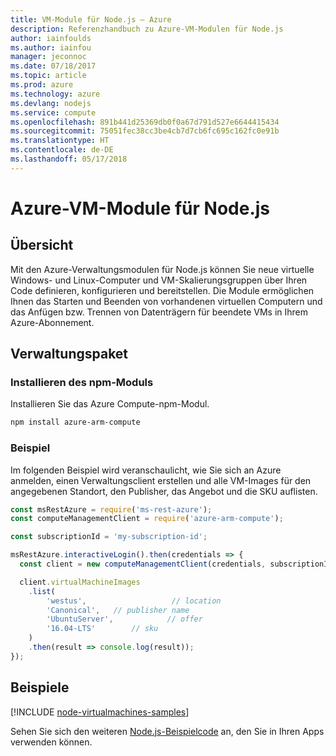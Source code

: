 ```yaml
---
title: VM-Module für Node.js – Azure
description: Referenzhandbuch zu Azure-VM-Modulen für Node.js
author: iainfoulds
ms.author: iainfou
manager: jeconnoc
ms.date: 07/18/2017
ms.topic: article
ms.prod: azure
ms.technology: azure
ms.devlang: nodejs
ms.service: compute
ms.openlocfilehash: 891b441d25369db0f0a67d791d527e6644415434
ms.sourcegitcommit: 75051fec38cc3be4cb7d7cb6fc695c162fc0e91b
ms.translationtype: HT
ms.contentlocale: de-DE
ms.lasthandoff: 05/17/2018
---
```

# <a name="azure-virtual-machine-modules-for-nodejs"></a>Azure-VM-Module für Node.js

## <a name="overview"></a>Übersicht

Mit den Azure-Verwaltungsmodulen für Node.js können Sie neue virtuelle Windows- und Linux-Computer und VM-Skalierungsgruppen über Ihren Code definieren, konfigurieren und bereitstellen. Die Module ermöglichen Ihnen das Starten und Beenden von vorhandenen virtuellen Computern und das Anfügen bzw. Trennen von Datenträgern für beendete VMs in Ihrem Azure-Abonnement.

## <a name="management-package"></a>Verwaltungspaket

### <a name="install-the-npm-module"></a>Installieren des npm-Moduls

Installieren Sie das Azure Compute-npm-Modul.

```bash
npm install azure-arm-compute
```   

### <a name="example"></a>Beispiel

Im folgenden Beispiel wird veranschaulicht, wie Sie sich an Azure anmelden, einen Verwaltungsclient erstellen und alle VM-Images für den angegebenen Standort, den Publisher, das Angebot und die SKU auflisten.

```javascript
const msRestAzure = require('ms-rest-azure');
const computeManagementClient = require('azure-arm-compute');

const subscriptionId = 'my-subscription-id';

msRestAzure.interactiveLogin().then(credentials => {
  const client = new computeManagementClient(credentials, subscriptionId);

  client.virtualMachineImages
    .list(
        'westus',                   // location
        'Canonical',   // publisher name
        'UbuntuServer',            // offer
        '16.04-LTS'        // sku
    )
    .then(result => console.log(result));
});
```

## <a name="samples"></a>Beispiele

[!INCLUDE [node-virtualmachines-samples](../docs-ref-conceptual/includes/virtualmachines-samples.md)]

Sehen Sie sich den weiteren [Node.js-Beispielcode](https://azure.microsoft.com/resources/samples/?platform=nodejs) an, den Sie in Ihren Apps verwenden können.
